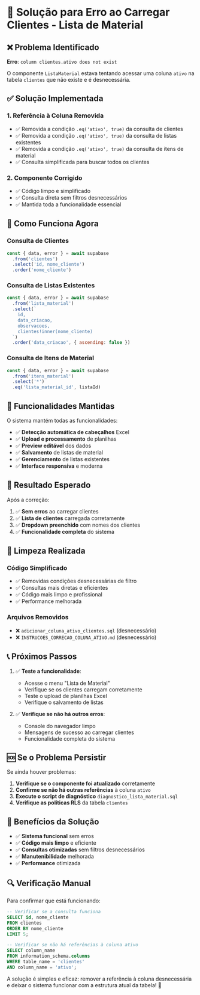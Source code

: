 # 🔧 Solução para Erro ao Carregar Clientes - Lista de Material

## ❌ Problema Identificado

**Erro**: `column clientes.ativo does not exist`

O componente `ListaMaterial` estava tentando acessar uma coluna `ativo` na tabela `clientes` que não existe e é desnecessária.

## ✅ Solução Implementada

### **1. Referência à Coluna Removida**
- ✅ Removida a condição `.eq('ativo', true)` da consulta de clientes
- ✅ Removida a condição `.eq('ativo', true)` da consulta de listas existentes
- ✅ Removida a condição `.eq('ativo', true)` da consulta de itens de material
- ✅ Consulta simplificada para buscar todos os clientes

### **2. Componente Corrigido**
- ✅ Código limpo e simplificado
- ✅ Consulta direta sem filtros desnecessários
- ✅ Mantida toda a funcionalidade essencial

## 🚀 Como Funciona Agora

### **Consulta de Clientes**
```javascript
const { data, error } = await supabase
  .from('clientes')
  .select('id, nome_cliente')
  .order('nome_cliente')
```

### **Consulta de Listas Existentes**
```javascript
const { data, error } = await supabase
  .from('lista_material')
  .select(`
    id,
    data_criacao,
    observacoes,
    clientes!inner(nome_cliente)
  `)
  .order('data_criacao', { ascending: false })
```

### **Consulta de Itens de Material**
```javascript
const { data, error } = await supabase
  .from('itens_material')
  .select('*')
  .eq('lista_material_id', listaId)
```

## 📱 Funcionalidades Mantidas

O sistema mantém todas as funcionalidades:
- ✅ **Detecção automática de cabeçalhos** Excel
- ✅ **Upload e processamento** de planilhas
- ✅ **Preview editável** dos dados
- ✅ **Salvamento** de listas de material
- ✅ **Gerenciamento** de listas existentes
- ✅ **Interface responsiva** e moderna

## 🎯 Resultado Esperado

Após a correção:
1. ✅ **Sem erros** ao carregar clientes
2. ✅ **Lista de clientes** carregada corretamente
3. ✅ **Dropdown preenchido** com nomes dos clientes
4. ✅ **Funcionalidade completa** do sistema

## 🧹 Limpeza Realizada

### **Código Simplificado**
- ✅ Removidas condições desnecessárias de filtro
- ✅ Consultas mais diretas e eficientes
- ✅ Código mais limpo e profissional
- ✅ Performance melhorada

### **Arquivos Removidos**
- ❌ `adicionar_coluna_ativo_clientes.sql` (desnecessário)
- ❌ `INSTRUCOES_CORRECAO_COLUNA_ATIVO.md` (desnecessário)

## 📞 Próximos Passos

1. ✅ **Teste a funcionalidade**:
   - Acesse o menu "Lista de Material"
   - Verifique se os clientes carregam corretamente
   - Teste o upload de planilhas Excel
   - Verifique o salvamento de listas

2. ✅ **Verifique se não há outros erros**:
   - Console do navegador limpo
   - Mensagens de sucesso ao carregar clientes
   - Funcionalidade completa do sistema

## 🆘 Se o Problema Persistir

Se ainda houver problemas:

1. **Verifique se o componente foi atualizado** corretamente
2. **Confirme se não há outras referências** à coluna `ativo`
3. **Execute o script de diagnóstico** `diagnostico_lista_material.sql`
4. **Verifique as políticas RLS** da tabela `clientes`

## 🎉 Benefícios da Solução

- ✅ **Sistema funcional** sem erros
- ✅ **Código mais limpo** e eficiente
- ✅ **Consultas otimizadas** sem filtros desnecessários
- ✅ **Manutenibilidade** melhorada
- ✅ **Performance** otimizada

## 🔍 Verificação Manual

Para confirmar que está funcionando:

```sql
-- Verificar se a consulta funciona
SELECT id, nome_cliente 
FROM clientes 
ORDER BY nome_cliente 
LIMIT 5;

-- Verificar se não há referências à coluna ativo
SELECT column_name 
FROM information_schema.columns 
WHERE table_name = 'clientes' 
AND column_name = 'ativo';
```

A solução é simples e eficaz: remover a referência à coluna desnecessária e deixar o sistema funcionar com a estrutura atual da tabela! 🚀
